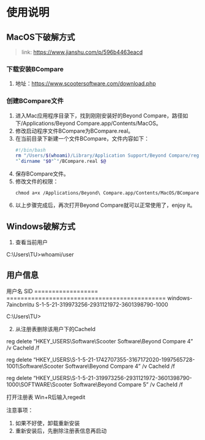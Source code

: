 # 使用说明


## MacOS下破解方式
> link: https://www.jianshu.com/p/596b4463eacd

### 下载安装BCompare
1. 地址：https://www.scootersoftware.com/download.php

### 创建BCompare文件
1. 进入Mac应用程序目录下，找到刚刚安装好的Beyond Compare，路径如下/Applications/Beyond Compare.app/Contents/MacOS。
2. 修改启动程序文件BCompare为BCompare.real。
3. 在当前目录下新建一个文件BCompare，文件内容如下：
   ```sh
   #!/bin/bash
   rm "/Users/$(whoami)/Library/Application Support/Beyond Compare/registry.dat"
   "`dirname "$0"`"/BCompare.real $@
   ```
4. 保存BCompare文件。
5. 修改文件的权限：
   ```
   chmod a+x /Applications/Beyond\ Compare.app/Contents/MacOS/BCompare
   ```
6. 以上步骤完成后，再次打开Beyond Compare就可以正常使用了，enjoy it。


## Windows破解方式
1. 查看当前用户

C:\Users\TU>whoami/user

用户信息
----------------

用户名             SID
================== =============================================
windows-7aincbm\tu S-1-5-21-319973256-2931121972-3601398790-1000


C:\Users\TU>

2. 从注册表删除该用户下的CacheId

reg delete “HKEY_USERS<SID>\Software\Scooter Software\Beyond Compare 4” /v CacheId /f

reg delete “HKEY_USERS\S-1-5-21-1742707355-3167172020-1997565728-1001\Software\Scooter Software\Beyond Compare 4” /v CacheId /f

reg delete “HKEY_USERS\S-1-5-21-319973256-2931121972-3601398790-1000\SOFTWARE\Scooter Software\Beyond Compare 5” /v CacheId /f


打开注册表
Win+R后输入regedit

注意事项：
1. 如果不好使，卸载重新安装
2. 重新安装后，先删除注册表信息再启动